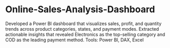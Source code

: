 # Online-Sales-Analysis-Dashboard
Developed a Power BI dashboard that visualizes sales, profit, and quantity trends across product categories, states, and payment modes. Extracted actionable insights that revealed Electronics as the top-selling category and COD as the leading payment method. Tools: Power BI, DAX, Excel
